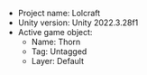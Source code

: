 <!-- UNITY CODE ASSIST INSTRUCTIONS START -->
- Project name: Lolcraft
- Unity version: Unity 2022.3.28f1
- Active game object:
  - Name: Thorn
  - Tag: Untagged
  - Layer: Default
<!-- UNITY CODE ASSIST INSTRUCTIONS END -->